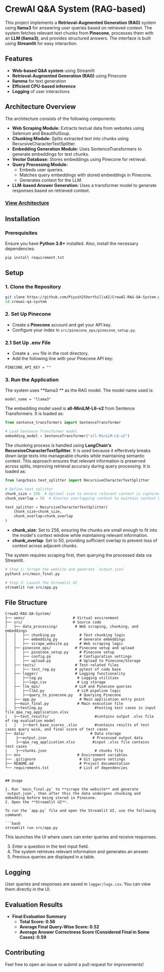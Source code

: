 # CrewAI Q&A System (RAG-based)

This project implements a **Retrieval-Augmented Generation (RAG)** system using **llama3** for answering user queries based on retrieved context. The system fetches relevant text chunks from **Pinecone**, processes them with an **LLM (llama3)**, and provides structured answers. The interface is built using **Streamlit** for easy interaction.

## Features

- **Web-based Q&A system** using Streamlit
- **Retrieval-Augmented Generation (RAG)** using Pinecone
- **llamma** for text generation
- **Efficient CPU-based inference**
- **Logging** of user interactions

## Architecture Overview

The architecture consists of the following components:

- **Web Scraping Module:** Extracts textual data from websites using Selenium and BeautifulSoup.
- **Chunking Module:** Splits extracted text into chunks using RecursiveCharacterTextSplitter.
- **Embedding Generation Module:** Uses SentenceTransformers to generate embeddings for text chunks.
- **Vector Database:** Stores embeddings using Pinecone for retrieval.
- **Query Processing Module:**
    - Embeds user queries.
    - Matches query embeddings with stored embeddings in Pinecone.
    - Generates context for the LLM.
- **LLM-based Answer Generation:** Uses a transformer model to generate responses based on retrieved context.

### [View Architecture](https://drive.google.com/file/d/1C4y46qnUudbCHrfRpXOzga61xkrnRm1V/view?usp=sharing)

## Installation

### Prerequisites

Ensure you have **Python 3.8+** installed. Also, install the necessary dependencies:

```bash
pip install requirement.txt 
```

## Setup

### 1. Clone the Repository

```bash
git clone https://github.com/Piyush2ShorthillsAI/CrewAI-RAG-QA-System.git
cd crewai-qa-system
```

### 2. Set Up Pinecone

- Create a **Pinecone** account and get your API key.
- Configure your index in `src/pinecone_ops/pinecone_setup.py`.

### 2.1 Set Up .env File

- Create a `.env` file in the root directory.
- Add the following line with your Pinecone API key:

```
PINECONE_API_KEY = ""
```

### 3. Run the Application

The system uses **llama3 ** as the RAG model. The model name used is:

```
model_name = "llama3"
```

The embedding model used is **all-MiniLM-L6-v2** from Sentence Transformers. It is loaded as:

```python
from sentence_transformers import SentenceTransformer

# Load Sentence Transformer model
embedding_model = SentenceTransformer("all-MiniLM-L6-v2")
```

The chunking process is handled using **LangChain's RecursiveCharacterTextSplitter**. It is used because it effectively breaks down large texts into manageable chunks while maintaining semantic context. This approach ensures that relevant information is preserved across splits, improving retrieval accuracy during query processing. It is loaded as:

```python
from langchain.text_splitter import RecursiveCharacterTextSplitter

# Define text splitter
chunk_size = 256  # Optimal size to ensure relevant context is captured without exceeding token limits
chunk_overlap = 50  # Ensures overlapping content to maintain context between chunks

text_splitter = RecursiveCharacterTextSplitter(
    chunk_size=chunk_size,
    chunk_overlap=chunk_overlap
)
```

- **chunk\_size**: Set to 256, ensuring the chunks are small enough to fit into the model's context window while maintaining relevant information.
- **chunk\_overlap**: Set to 50, providing sufficient overlap to prevent loss of context across adjacent chunks.

The system requires scraping first, then querying the processed data via Streamlit.

```bash
# Step 1: Scrape the website and generate `output.json`
python3 src/main_final.py

# Step 3: Launch the Streamlit UI
streamlit run src/app.py
```

## File Structure

```
CrewAI-RAG-QA-System/
├── venv/                      # Virtual environment
├── src/                       # Source code
│   ├── data_processing/        # Web scraping, chunking, and embeddings
│   │   ├── chunking.py           # Text chunking logic
│   │   ├── embedding.py          # Generate embeddings
│   │   ├── scrape_website.py     # Web scraping logic
│   ├── pinecone_ops/           # Pinecone setup and upload
│   │   ├── pinecone_setup.py     # Pinecone setup
│   │   ├── config.py             # Configuration settings
│   │   ├── upload.py             # Upload to Pinecone/Storage
│   ├── tests/                  # Test-related files
│   │   ├── test_rag.py         # pytest of code base
│   ├── logger/                 # Logging functionality
│   │   ├──log.py                # Logging utilities
│   │   ├──logs.csv              # Log storage
│   ├── llm_ops/                # LLM and Pinecone queries
│   │   ├──llm2.py               # LLM pipeline logic
│   │   ├──query_to_pinecone.py   # Querying Pinecone
│   ├── app.py                    # Main application entry point
│   ├──main_final.py             # Main execution file
|   ├──testing.py                        #testing test cases in input file q&a_rag_application.xlsx   
|   ├──test_results/                     #contains output .xlxs file of rag evaluation model 
|   |   ├──bert_base_scores_.xlsx        #contains results of test cases query wise, and final score of test cases 
├── data/                              # Data storage
│    ├──output.json                     # Processed output data
|    ├──q&a_rag_application.xlsx        #input .xlxs file contains test cases 
|    ├──chunks.json                      # chunks file
├── env                          # Environment variables
├── .gitignore                    # Git ignore settings
├── README.md                     # Project documentation
└── requirements.txt              # List of dependencies


## Usage

1. Run `main_final.py` to **scrape the website** and generate `output.json`, then after this the data undergoes chunking and embedding before being stored in Pinecone.
2. Open the **Streamlit UI**.

To run the `app.py` file and open the Streamlit UI, use the following command:

```bash
streamlit run src/app.py
```

This launches the UI where users can enter queries and receive responses.

3. Enter a question in the text input field.
4. The system retrieves relevant information and generates an answer.
5. Previous queries are displayed in a table.

## Logging

User queries and responses are saved in `logger/logs.csv`. You can view them directly in the UI.

## Evaluation Results
- **Final Evaluation Summary**
   - **Total Score: 0.56**
   - **Average Final Query-Wise Score: 0.52**
   - **Average Answer Correctness Score (Considered Final in Some Cases): 0.59**

## Contributing

Feel free to open an issue or submit a pull request for improvements!

